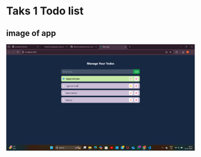 # Taks 1 Todo list

## image of app

![image alt](https://github.com/umamule/TodoList/blob/main/1.png?raw=true)


